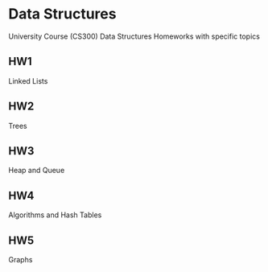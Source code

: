 # Data Structures
 University Course (CS300) Data Structures Homeworks with specific topics
 
## **HW1**
Linked Lists
## **HW2**
Trees
## **HW3**
Heap and Queue
## **HW4**
Algorithms and Hash Tables
## **HW5**
Graphs
